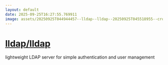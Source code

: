 ```yaml
---
layout: default
date: 2025-09-25T16:27:55.769911
image: assets/20250925T044944457--lldap--lldap--20250925T045518955--cropped.png
---
```


# [lldap/lldap](https://github.com/lldap/lldap)

lightweight LDAP server for simple authentication and user management
